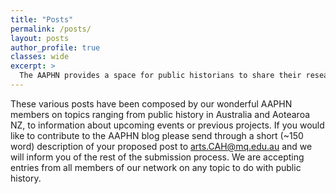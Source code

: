 ```yaml
---
title: "Posts"
permalink: /posts/
layout: posts
author_profile: true
classes: wide
excerpt: >
  The AAPHN provides a space for public historians to share their research through short blog posts on a range of public history and heritage topics relating to Aotearoa NZ and Australia.
---
```

These various posts have been composed by our wonderful AAPHN members on topics ranging from public history in Australia and Aotearoa NZ, to information about upcoming events or previous projects. If you would like to contribute to the AAPHN blog please send through a short (~150 word) description of your proposed post to <arts.CAH@mq.edu.au> and we will inform you of the rest of the submission process. We are accepting entries from all members of our network on any topic to do with public history.

